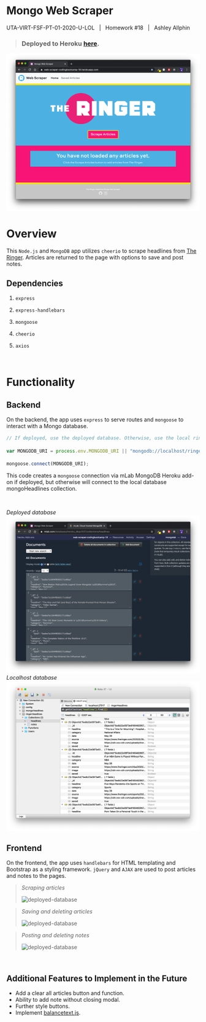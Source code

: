 **Mongo Web Scraper**
======


UTA-VIRT-FSF-PT-01-2020-U-LOL&nbsp;&nbsp;&nbsp;|&nbsp;&nbsp;&nbsp;Homework #18&nbsp;&nbsp;&nbsp;|&nbsp;&nbsp;&nbsp;Ashley Allphin

> ### Deployed to Heroku [here](https://web-scraper-codingbootcamp-18.herokuapp.com/).


![home-page](public/assets/images/home-page.png)

# Overview

This `Node.js` and `MongoDB` app utilizes `cheerio` to scrape headlines from [The Ringer](www.theringer.com/features).  Articles are returned to the page with options to save and post notes.

## Dependencies

   1. `express`

   2. `express-handlebars`

   3. `mongoose`

   4. `cheerio`

   5. `axios`

<br>

# Functionality

## Backend

On the backend, the app uses `express` to serve routes and `mongoose` to interact with a Mongo database.


```js
// If deployed, use the deployed database. Otherwise, use the local ringerHeadlines database.

var MONGODB_URI = process.env.MONGODB_URI || "mongodb://localhost/ringerHeadlines";

mongoose.connect(MONGODB_URI);
```

This code creates a `mongoose` connection via mLab MongoDB Heroku add-on if deployed, but otherwise will connect to the local database mongoHeadlines collection.

<br>

*Deployed database*![deployed-database](public/assets/images/mLab.png)
*Localhost database*![localhost-database](public/assets/images/robo3T.png)

## Frontend

On the frontend, the app uses `handlebars` for HTML templating and Bootstrap as a styling framework. `jQuery` and `AJAX` are used to post articles and notes to the pages.


>*Scraping articles*
><!-- blank line -->
>![deployed-database](public/assets/images/scraping.gif)


>*Saving and deleting articles*
><!-- blank line -->
>![deployed-database](public/assets/images/saving-deleting-articles.gif)


>*Posting and deleting notes*
><!-- blank line -->
>![deployed-database](public/assets/images/adding-a-note.gif)

<br>

## Additional Features to Implement in the Future
- Add a clear all articles button and function.
- Ability to add note without closing modal.
- Further style buttons.
- Implement [balancetext.js](https://github.com/adobe/balance-text).